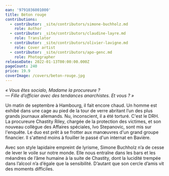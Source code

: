 ```yaml
---
ean: '9791036001000'
title: Béton rouge
contributions:
  - contributor: _site/contributors/simone-buchholz.md
    role: Author
  - contributor: _site/contributors/claudine-layre.md
    role: Translator
  - contributor: _site/contributors/olivier-lavigne.md
    role: Cover artist
  - contributor: _site/contributors/apo-genc.md
    role: Photographer
releaseDate: 2022-01-13T00:00:00.000Z
pageCount: 240
price: 19.9
coverImage: /covers/beton-rouge.jpg
---
```


*« Vous êtes socialo, Madame la procureure ?*\
*— Fille d’officier avec des tendances anarchistes. Et vous ? »*

Un matin de septembre à Hambourg, il fait encore chaud. Un homme est exhibé dans une cage au pied de la tour de verre abritant l’un des plus grands journaux allemands. Nu, inconscient, il a été torturé. C'est le DRH.\
La procureure Chastity Riley, chargée de la protection des victimes, et son nouveau collègue des Affaires spéciales, Ivo Stepanovic, sont mis sur l'enquête. Le duo est prêt à se frotter aux manœuvres d'un grand groupe financier. Il s'attend moins à fouiller le passé d'un internat en Bavière.

Avec son style lapidaire empreint de lyrisme, Simone Buchholz n’a de cesse de lever le voile sur notre monde. Elle nous entraîne dans les bars et les méandres de l’âme humaine à la suite de Chastity, dont la lucidité trempée dans l’alcool n’a d’égale que la sensibilité. D’autant que son cercle d’amis vit des moments difficiles.
